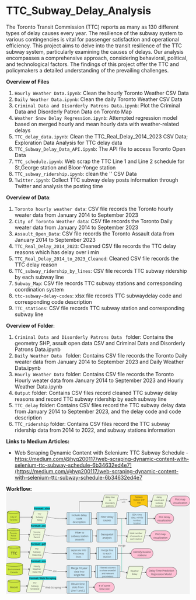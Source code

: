 # TTC_Subway_Delay_Analysis
The Toronto Transit Commission (TTC) reports as many as 130 different types of delay causes every year. The resilience of the subway system to various contingencies is vital for passenger satisfaction and operational efficiency. This project aims to delve into the transit resilience of the TTC subway system, particularly examining the causes of delays. Our analysis encompasses a comprehensive approach, considering behavioral, political, and technological factors. The findings of this project offer the TTC and policymakers a detailed understanding of the prevailing challenges. 

**Overview of Files**
1. ```Hourly Weather Data.ipynb```: Clean the hourly Toronto Weather CSV Data
2. ```Daily Weather Data.ipynb```: Clean the daily Toronto Weather CSV Data
3. ```Criminal Data and Disorderly Patrons Data.ipynb```: Plot the Criminal Data and Disorderly Patron Data on Toronto Map
4. ```Weather Snow Delay Regression.ipynb```: Attempted regression model based on merged hourly and mean hourly data with weather-related delays
5. ```TTC_delay_data.ipynb```: Clean the TTC_Real_Delay_2014_2023 CSV Data; Exploration Data Analysis for TTC delay data
6. ```TTC_Subway_Delay_Data_API.ipynb```: The API file to access Toronto Open Data
7. ```TTC_schedule.ipynb```: Web scrap the TTC Line 1 and Line 2 schedule for St,George station and Bloor-Yonge station
8. ```TTC_subway_ridership.ipynb```: clean the '' CSV Data
9. ```Twitter.ipynb```: Collect TTC subway delay posts information through Twitter and analysis the posting time

**Overview of Data**:
1. ```Toronto hourly weather data```: CSV file records the Toronto hourly weater data from January 2014 to September 2023
2. ```City of Toronto Weather data```: CSV file records the Toronto Daily weater data from January 2014 to September 2023
3. ```Assault_Open_Data```: CSV file records the Toronto Assault data from January 2014 to September 2023
4. ```TTC_Real_Delay_2014_2023```: Cleaned CSV file records the TTC delay reasons which has delay over i min
5. ```TTC_Real_Delay_2014_to_2023_Cleaned```: Cleaned CSV file records the TTC delay reason
7. ```TTC_subway_ridership_by_lines```: CSV file records TTC subway ridership by each subway line
8. ```Subway_Map```: CSV file records TTC subway stations and corresponding coordination system
9. ```ttc-subway-delay-codes```: xlsx file records TTC subwaydelay code and corresponding code description
10. ```TTC_stations```: CSV file records TTC subway station and corresponding subway line

**Overview of Folder**:
1. ```Criminal Data and Disorderly Patrons Data ``` folder: Contains the geometry SHP, assult open data CSV and Criminal Data and Disorderly Patrons Data.ipynb
2. ```Daily Weather Data ``` folder: Contains CSV file records the Toronto Daily weater data from January 2014 to September 2023 and Daily Weather Data.ipynb
3. ```Hourly Weather Data``` folder: Contains CSV file records the Toronto Hourly weater data from January 2014 to September 2023 and Hourly Weather Data.ipynb
4. ```Output``` folder: Contains CSV files record cleaned TTC subway delay reasons and record TTC subway ridership by each subway line 
5. ```TTC_delay``` folder: Contains CSV files record the TTC subway delay data from January 2014 to September 2023, and the delay code and code description
6. ```TTC_ridership``` folder: Contains CSV files record the TTC subway ridership data from 2014 to 2022, and subway stations information

**Links to Medium Articles:**
* Web Scraping Dynamic Content with Selenium: TTC Subway Schedule - https://medium.com/@hyq200117/web-scraping-dynamic-content-with-selenium-ttc-subway-schedule-6b34632ed4e7](https://medium.com/@hyq200117/web-scraping-dynamic-content-with-selenium-ttc-subway-schedule-6b34632ed4e7



**Workflow:**
![Overall Illustration](https://github.com/YuqiHu/TTC_Subway_Delay_Analysis/raw/20231109-nicole-regressionmodel/Overall_Illustration.png)





